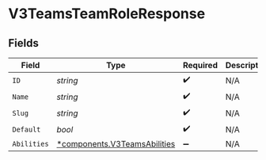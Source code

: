 # V3TeamsTeamRoleResponse


## Fields

| Field                                                                       | Type                                                                        | Required                                                                    | Description                                                                 |
| --------------------------------------------------------------------------- | --------------------------------------------------------------------------- | --------------------------------------------------------------------------- | --------------------------------------------------------------------------- |
| `ID`                                                                        | *string*                                                                    | :heavy_check_mark:                                                          | N/A                                                                         |
| `Name`                                                                      | *string*                                                                    | :heavy_check_mark:                                                          | N/A                                                                         |
| `Slug`                                                                      | *string*                                                                    | :heavy_check_mark:                                                          | N/A                                                                         |
| `Default`                                                                   | *bool*                                                                      | :heavy_check_mark:                                                          | N/A                                                                         |
| `Abilities`                                                                 | [*components.V3TeamsAbilities](../../models/components/v3teamsabilities.md) | :heavy_minus_sign:                                                          | N/A                                                                         |